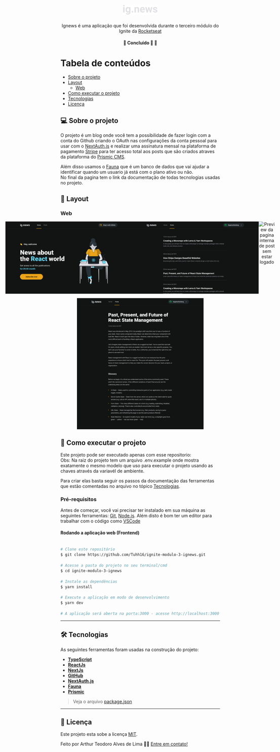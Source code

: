 

<h1 align="center">
     <img src="https://github.com/Tuhh16/ignite-modulo-3-ignews/blob/main/public/images/logo.svg" width="110" height="31"/>
</h1>

<p align="center">  
 Ignews é uma aplicação que foi desenvolvida durante o terceiro módulo do Ignite da <a href="https://rocketseat.com.br/">Rocketseat</a>
</p>

<h4 align="center">
	🚧 Concluído 🚀 🚧
</h4>

Tabela de conteúdos
=================
<!--ts-->
   * [Sobre o projeto](#-sobre-o-projeto)
   * [Layout](#-layout)
     * [Web](#web)
   * [Como executar o projeto](#-como-executar-o-projeto)
   * [Tecnologias](#-tecnologias)
   * [Licença](#user-content--licença)
<!--te-->


## 💻 Sobre o projeto

<p>O projeto é um blog onde você tem a possibilidade de fazer login com a conta do Github criando o OAuth nas configurações da conta pessoal para usar com o <a href="https://next-auth.js.org/">NextAuth.js</a> e realizar uma assinatura mensal na plataforma de pagamento <a href="https://stripe.com/br">Stripe</a> para ter acesso total aos posts que são criados atraves da plataforma do <a href="https://prismic.io/">Prismic CMS</a>.</p>
<p>Além disso usamos o <a href="https://fauna.com/">Fauna</a> que é um banco de dados que vai ajudar a identificar quando um usuario já está com o plano ativo ou não. <br> No final da pagina tem o link da documentação de todas tecnologias usadas no projeto.</p>

## 🎨 Layout

### Web

<p align="center" style="display: flex; align-items: flex-start; justify-content: center;">
  <img title="Preview da Home" src="./public/images/screenshot/Home.jpg" width="400px" alt="Preview da Home">
  <img title="Preview da Home ouvindo um episódio do podcast" src="./public/images/screenshot/Posts.jpg" width="400px" alt="Preview da Home ouvindo um episódio do podcast">
  <img title="Preview da pagina interna de post sem estar logado" src="./public/images/screenshot/Interna%20de%20Post%20(não%20logado).jpg" width="400px" alt="Preview da pagina interna de post sem estar logado">  
</p>

<p align="center" style="display: flex; align-items: flex-start; justify-content: center;">
  <img title="Preview da pagina interna de post logado" src="./public/images/screenshot/Interna%20de%20Post.jpg" width="400px" alt="Preview da pagina interna de post logado">
</p>

## 🚀 Como executar o projeto

Este projeto pode ser executado apenas com esse repositorio:<br>
Obs: Na raiz do projeto tem um arquivo .env.example onde mostra exatamente o mesmo modelo que uso para executar o projeto usando as chaves através da variavél de ambiente.<br>

Para criar elas basta seguir os passos da documentação das ferramentas que estão comentadas no arquivo no tópico [Tecnologias](#-tecnologias).

### Pré-requisitos

Antes de começar, você vai precisar ter instalado em sua máquina as seguintes ferramentas:
[Git](https://git-scm.com), [Node.js](https://nodejs.org/en/). 
Além disto é bom ter um editor para trabalhar com o código como [VSCode](https://code.visualstudio.com/)

#### Rodando a aplicação web (Frontend)

```bash

# Clone este repositório
$ git clone https://github.com/Tuhh16/ignite-modulo-3-ignews.git

# Acesse a pasta do projeto no seu terminal/cmd
$ cd ignite-modulo-3-ignews

# Instale as dependências
$ yarn install

# Execute a aplicação em modo de desenvolvimento
$ yarn dev

# A aplicação será aberta na porta:3000 - acesse http://localhost:3000

```

---

## 🛠 Tecnologias

As seguintes ferramentas foram usadas na construção do projeto:

-   **[TypeScript](https://www.typescriptlang.org/)**
-   **[ReactJs](https://pt-br.reactjs.org/)**
-   **[NextJs](https://nextjs.org/docs/getting-started)**
-   **[GitHub](https://docs.github.com/pt)**
-   **[NextAuth.js](https://next-auth.js.org/getting-started/introduction)**
-   **[Fauna](https://docs.fauna.com/fauna/current/start/index.html)**
-   **[Prismic](https://prismic.io/docs)**

> Veja o arquivo  [package.json](https://github.com/Tuhh16/podcastnextjs/blob/master/package.json)

---

## 📝 Licença

Este projeto esta sobe a licença [MIT](./LICENSE).

Feito por Arthur Teodoro Alves de Lima 👋🏽 [Entre em contato!](https://www.linkedin.com/in/arthur-lima-reactjs/)
